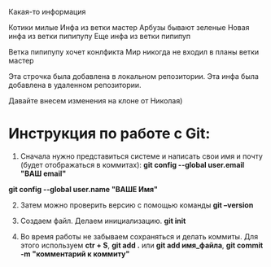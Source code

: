 Какая-то информация 

Котики милые 
Инфа из ветки мастер
Арбузы бывают зеленые
Новая инфа из ветки пипипупу
Еще инфа из ветки пипипуп

Ветка пипипупу хочет конлфикта 
Мир никогда не входил в планы ветки мастер 

Эта строчка была добавлена в локальном репозитории. 
Эта инфа была добавлена в удаленном репозитории.


Давайте внесем изменения на клоне от Николая)

# Инструкция по работе с Git:

1. Сначала нужно представиться системе и написать свои имя и почту (будет отображаться в коммитах):
**git config --global user.email "ВАШ email"**

**git config --global user.name "ВАШЕ Имя"**

2. Затем можно проверить версию с помощью команды **git –version**

3. Создаем файл. Делаем инициализацию. **git init**

4. Во время работы не забываем сохраняться и делать коммиты.
Для этого используем **ctr + S**, **git add .** или **git add имя_файла**, **git commit -m "комментарий к коммиту"**